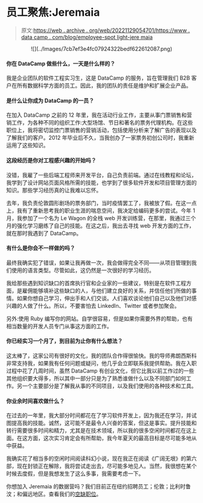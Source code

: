 # 员工聚焦:Jeremaia

> 原文:[https://web . archive . org/web/20221129054701/https://www . data camp . com/blog/employee-spot light-jere maia](https://web.archive.org/web/20221129054701/https://www.datacamp.com/blog/employee-spotlight-jeremaia)

<center>![](../Images/7cb7ef3e4fc07924322bedf622612087.png)</center>

#### 你在 DataCamp 做些什么，一天是什么样的？

我是企业团队的软件工程实习生，这是 DataCamp 的服务，旨在管理我们 B2B 客户在所有数据科学方面的员工。因此，我的团队的责任是维护和扩展企业产品。

#### 是什么让你成为 DataCamp 的一员？

在加入 DataCamp 之前的 12 年里，我在活动行业工作，主要从事门票销售和营销工作，为各种不同的组织工作:大型场馆、节日和著名的票务代理机构。在这些职位上，我将密切监控门票销售的营销活动，包括使用分析来了解广告的表现以及了解我们的客户。2012 年毕业后不久，当我创办了一家票务初创公司时，我重新运用了这些知识。

#### 这段经历是你对工程感兴趣的开始吗？

没错，我雇了一些后端工程师来开发平台，自己负责前端。通过在线教程和论坛，我学到了设计网站页面风格所需的技能，也学到了很多软件开发和项目管理方面的知识。那些学习经历真的让我难以忘怀。

去年，我负责伦敦圆形剧场的票务部门，当时疫情罢工了，我被放了假。在这一点上，我有了重新思考我的职业生涯的喘息空间，我决定给编码更多的尝试。今年 1 月，我参加了一个名为 Le Wagon 的全栈 web 开发训练营，在那里，我通过三个月的强化学习磨练了自己的技能。在这之后，我出去寻找 web 开发方面的工作，就在那时我遇到了 DataCamp。

#### 有什么是你会不一样做的吗？

最终我确实犯了错误，如果让我再做一次，我会做得完全不同——从项目管理到我们使用的语言类型。尽管如此，这仍然是一次很好的学习经历。

我给那些遇到知识缺口的首席执行官和企业家的一些建议，特别是在软件工程方面，是雇佣能够填补这些缺口的人，与他们建立良好的关系，并信任他们所做的事情。如果你想自己学习，伸出手和人们交谈。人们喜欢谈论他们自己以及他们对感兴趣的人做了什么。所以，不要害怕去 LinkedIn、Twitter 或者参加聚会。

另外:使用 Ruby 编写你的网站。自学很容易，但是如果你需要外界的帮助，也有相当数量的开发人员专门从事这方面的工作。

#### 你已经实习一个月了，到目前为止你有什么想法？

这太棒了，这家公司有很好的文化，我的团队合作得很愉快。我的导师弗朗西斯科非常支持我，如果我有任何问题或疑问，他几乎会立即联系我提供帮助。我在入职过程中花了几周时间，虽然 DataCamp 有创业文化，但它比我以前工作过的一些其他组织要大得多，所以其中一部分只是为了熟悉谁做什么以及不同部门如何工作。另一个主要部分是了解我从事的不同项目，以及我们使用的各种技术和工具。

#### 你业余时间喜欢做什么？

在过去的一年里，我大部分时间都花在了学习软件开发上，因为我还在学习，并试图提高我的技能。诚然，这可能不是最令人兴奋的答案，但这是事实。提升技能和转行需要很多时间和精力，尤其是在技术领域，所以我的很多空闲时间都花在这上面。在这方面，这次实习肯定会有所帮助，我今年夏天的最高目标是尽可能多地从中获益。

我确实花了相当多的空闲时间阅读科幻小说，现在我正在阅读《广阔无垠》的第六部，现在封锁正在解除，我将尝试走出去，尽可能多地见人。当然，我很想在某个时候去度假，但是我想发生了这么多事，我需要考虑一下。

你想加入 Jeremaia 的数据营吗？我们目前正在纽约招聘员工；伦敦；比利时鲁汶；和偏远地区。查看我们的[空缺职位](https://web.archive.org/web/20220704234718/https://www.datacamp.com/jobs/)。